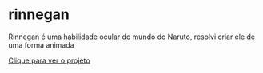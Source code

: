 # rinnegan
<p>Rinnegan é uma habilidade ocular do mundo do Naruto, resolvi criar ele de uma forma animada</p>
<a href="https://xmurilo.github.io/rinnegan/">Clique para ver o projeto</a>
